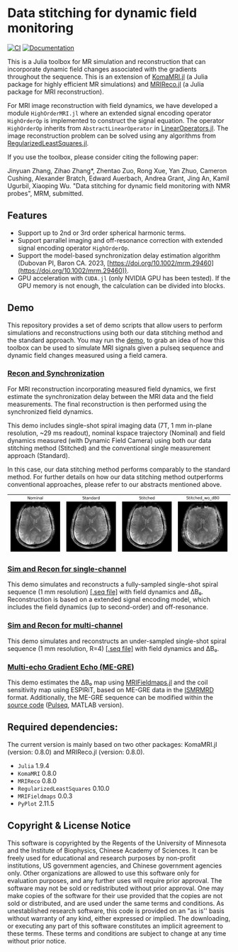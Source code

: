# Data stitching for dynamic field monitoring

[![CI](https://github.com/BennyZhang-Codes/HighOrderMRI.jl/actions/workflows/CI.yml/badge.svg)](https://github.com/BennyZhang-Codes/HighOrderMRI.jl/actions/workflows/CI.yml) [![Documentation](https://github.com/BennyZhang-Codes/HighOrderMRI.jl/actions/workflows/Documentation.yml/badge.svg)](https://github.com/BennyZhang-Codes/HighOrderMRI.jl/actions/workflows/Documentation.yml)

This is a Julia toolbox for MR simulation and reconstruction that can incorporate dynamic field changes associated with the gradients throughout the sequence. This is an extension of [KomaMRI.jl](https://github.com/JuliaHealth/KomaMRI.jl) (a Julia package for highly efficient MR simulations) and [MRIReco.jl](https://github.com/MagneticResonanceImaging/MRIReco.jl) (a Julia package for MRI reconstruction).

For MRI image reconstruction with field dynamics, we have developed a module `HighOrderMRI.jl` where an extended signal encoding operator `HighOrderOp` is implemented to construct the signal equation. The operator `HighOrderOp` inherits from `AbstractLinearOperator` in [LinearOperators.jl](https://github.com/JuliaSmoothOptimizers/LinearOperators.jl). The image reconstruction problem can be solved using any algorithms from [RegularizedLeastSquares.jl](https://github.com/JuliaImageRecon/RegularizedLeastSquares.jl).

If you use the toolbox, please consider citing the following paper:

Jinyuan Zhang, Zihao Zhang*, Zhentao Zuo, Rong Xue, Yan Zhuo, Cameron Cushing, Alexander Bratch, Edward Auerbach, Andrea Grant, Jing An, Kamil Ugurbil, Xiaoping Wu. "Data stitching for dynamic field monitoring with NMR probes", MRM, submitted.


## Features

* Support up to 2nd or 3rd order spherical harmonic terms.
* Support parrallel imaging and off-resonance correction with extended signal encoding operator `HighOrderOp`.
* Support the model-based synchronization delay estimation algorithm (Dubovan PI, Baron CA. 2023, [https://doi.org/10.1002/mrm.29460](https://doi.org/10.1002/mrm.29460)).
* GPU acceleration with `CUDA.jl` (only NVIDIA GPU has been tested). If the GPU memory is not enough, the calculation can be divided into blocks.

## Demo

This repository provides a set of demo scripts that allow users to perform simulations and reconstructions using both our data stitching method and the standard approach.
You may run the [demo](https://github.com/BennyZhang-Codes/HighOrderMRI.jl/tree/main/demo), to grab an idea of how this toolbox can be used to simulate MRI signals given a pulseq sequence and dynamic field changes measured using a field camera.

### [Recon and Synchronization](https://github.com/BennyZhang-Codes/HighOrderMRI.jl/tree/main/demo/Recon)

For MRI reconstruction incorporating measured field dynamics, we first estimate the synchronization delay between the MRI data and the field measurements. The final reconstruction is then performed using the synchronized field dynamics.

This demo includes single-shot spiral imaging data (7T, 1 mm in-plane resolution, ~29 ms readout), nominal kspace trajectory (Nominal) and field dynamics measured (with Dynamic Field Camera) using both our data stitching method (Stitched) and the conventional single measurement approach (Standard).

In this case, our data stitching method performs comparably to the standard method. For further details on how our data stitching method outperforms conventional approaches, please refer to our abstracts mentioned above.

| ![1p0_Nominal](demo/Recon/result/Nominal.png) | ![1p0_Standard](demo/Recon/result/Standard.png) | ![1p0_Stitched](demo/Recon/result/Stitched.png) | ![1p0_Stitched_wo_dB0](demo/Recon/result/Stitched_wo_dB0.png) |
| ------------------------------------------- | --------------------------------------------- | --------------------------------------------- | ----------------------------------------------------------- |

### [Sim and Recon for single-channel](https://github.com/BennyZhang-Codes/HighOrderMRI.jl/tree/main/demo/Sim_SingleChannel)

This demo simulates and reconstructs a fully-sampled single-shot spiral sequence (1 mm resolution) [[.seq file]](https://github.com/BennyZhang-Codes/HighOrderMRI.jl/blob/main/demo/Sim_SingleChannel/1mm_R1.seq) with field dynamics and ΔB₀. Reconstruction is based on a extended signal encoding model, which includes the field dynamics (up to second-order) and off-resonance.

### [Sim and Recon for multi-channel](https://github.com/BennyZhang-Codes/HighOrderMRI.jl/tree/main/demo/Sim_MultiChannel)

This demo simulates and reconstructs an under-sampled single-shot spiral sequence (1 mm resolution, R=4) [[.seq file]](https://github.com/BennyZhang-Codes/HighOrderMRI.jl/blob/main/demo/Sim_MultiChannel/7T_1p0_200_r4.seq) with field dynamics and ΔB₀.

### [Multi-echo Gradient Echo (ME-GRE)](https://github.com/BennyZhang-Codes/HighOrderMRI.jl/tree/main/demo/Multi-echo_GRE)

This demo estimates the ΔB₀ map using [MRIFieldmaps.jl](https://github.com/MagneticResonanceImaging/MRIFieldmaps.jl) and the coil sensitivity map using ESPIRiT, based on ME-GRE data in the [ISMRMRD](https://github.com/ismrmrd/ismrmrd) format. Additionally, the ME-GRE sequence can be modified within the [source code](https://github.com/BennyZhang-Codes/HighOrderMRI.jl/tree/main/demo/Multi-echo_GRE/pulseq) ([Pulseq](https://github.com/pulseq/pulseq), MATLAB version).

## Required dependencies:

The current version is mainly based on two other packages: KomaMRI.jl (version: 0.8.0) and MRIReco.jl (version: 0.8.0).

- `Julia` 1.9.4
- `KomaMRI` 0.8.0
- `MRIReco` 0.8.0
- `RegularizedLeastSquares` 0.10.0
- `MRIFieldmaps` 0.0.3
- `PyPlot` 2.11.5

## Copyright & License Notice

This software is copyrighted by the Regents of the University of Minnesota and the Institute of Biophysics, Chinese Academy of Sciences. It can be freely used for educational and research purposes by non-profit institutions, US government agencies, and Chinese government agencies only.
Other organizations are allowed to use this software only for evaluation purposes, and any further uses will require prior approval. The software may not be sold or redistributed without prior approval.
One may make copies of the software for their use provided that the copies are not sold or distributed, and are used under the same terms and conditions.
As unestablished research software, this code is provided on an "as is'' basis without warranty of any kind, either expressed or implied.
The downloading, or executing any part of this software constitutes an implicit agreement to these terms. These terms and conditions are subject to change at any time without prior notice.

